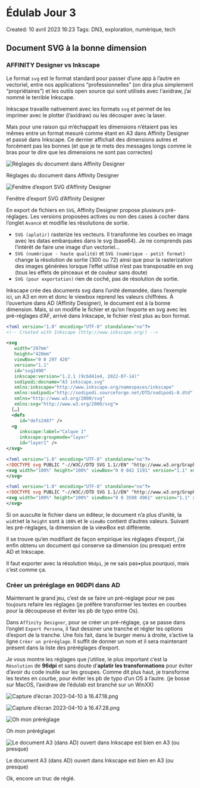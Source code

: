 # Édulab Jour 3

Created: 10 avril 2023 16:23
Tags: DN3, exploration, numérique, tech

## Document SVG à la bonne dimension

### AFFINITY Designer vs Inkscape

Le format `svg` est le format standard pour passer d’une app à l’autre en vectoriel, entre nos applications “professionnelles” (on dira plus simplement “propriétaires”) et les outils open source qui sont utilisés avec l‘axidraw, j’ai nommé le terrible Inkscape.

Inkscape travaille nativement avec les formats `svg` et permet de les imprimer avec le plotter (l’axidraw) ou les découper avec la laser.

Mais pour une raison qui m’échappait les dimensions n’étaient pas les mêmes entre un format mesuré comme étant en A3 dans Affinity Designer et passé dans Inkscape. Ce dernier affichait des dimensions autres et forcément pas les bonnes (et que je te mets des messages longs comme le bras pour te dire que les dimensions ne sont pas correctes)

![Réglages du document dans Affinity Designer](medias/Capture_decran_2023-04-10_a_16.27.49.png)

Réglages du document dans Affinity Designer

![Fenêtre d’export SVG  d’Affinity Designer](medias/Capture_decran_2023-04-10_a_16.29.55.png)

Fenêtre d’export SVG  d’Affinity Designer

En export de fichiers en `SVG`, Affinity Designer propose plusieurs pré-réglages. Les versions proposées actives ou non des cases à cocher dans l’onglet `Avancé` et modifie les résolutions de sortie.

- `SVG (aplatir)` rasterize les vecteurs. Il transforme les courbes en image avec les datas embarquées dans le svg (base64). Je ne comprends pas l’intérêt de faire une image d’un vectoriel…
- `SVG (numérique - haute qualité)` et `SVG (numérique - petit format)` change la résolution de sortie (300 ou 72) ainsi que pour la rasterization des images générées lorsque l’effet utilisé n’est pas transposable en svg (tous les effets de pinceaux et de couleur sans doute)
- `SVG (pour exportation)` rien de coché, pas de résolution de sortie.

Inkscape crée des documents svg dans l’unité demandée, dans l’exemple ici, un A3 en mm et donc le viewbox reprend les valeurs chiffrées. À l’ouverture dans AD (Affinity Designer), le document est à la bonne dimension. Mais, si on modifie le fichier et qu’on l’exporte en svg avec les pré-réglages d’AF, arrivé dans Inkscape, le fichier n’est plus au bon format.

```xml
<?xml version="1.0" encoding="UTF-8" standalone="no"?>
<!-- Created with Inkscape (http://www.inkscape.org/) -->

<svg
   width="297mm"
   height="420mm"
   viewBox="0 0 297 420"
   version="1.1"
   id="svg2490"
   inkscape:version="1.2.1 (9c6d41e4, 2022-07-14)"
   sodipodi:docname="A3 inkscape.svg"
   xmlns:inkscape="http://www.inkscape.org/namespaces/inkscape"
   xmlns:sodipodi="http://sodipodi.sourceforge.net/DTD/sodipodi-0.dtd"
   xmlns="http://www.w3.org/2000/svg"
   xmlns:svg="http://www.w3.org/2000/svg">
  […]
  <defs
     id="defs2487" />
  <g
     inkscape:label="Calque 1"
     inkscape:groupmode="layer"
     id="layer1" />
</svg>
```

```xml
<?xml version="1.0" encoding="UTF-8" standalone="no"?>
<!DOCTYPE svg PUBLIC "-//W3C//DTD SVG 1.1//EN" "http://www.w3.org/Graphics/SVG/1.1/DTD/svg11.dtd">
<svg width="100%" height="100%" viewBox="0 0 842 1191" version="1.1" xmlns="http://www.w3.org/2000/svg" xmlns:xlink="http://www.w3.org/1999/xlink" xml:space="preserve" xmlns:serif="http://www.serif.com/" style="fill-rule:evenodd;clip-rule:evenodd;stroke-linejoin:round;stroke-miterlimit:2;">
</svg>
```

```xml
<?xml version="1.0" encoding="UTF-8" standalone="no"?>
<!DOCTYPE svg PUBLIC "-//W3C//DTD SVG 1.1//EN" "http://www.w3.org/Graphics/SVG/1.1/DTD/svg11.dtd">
<svg width="100%" height="100%" viewBox="0 0 3508 4961" version="1.1" xmlns="http://www.w3.org/2000/svg" xmlns:xlink="http://www.w3.org/1999/xlink" xml:space="preserve" xmlns:serif="http://www.serif.com/" style="fill-rule:evenodd;clip-rule:evenodd;stroke-linejoin:round;stroke-miterlimit:2;">
</svg>
```

Si on ausculte le fichier dans un éditeur, le document n’a plus d’unité, la `width`et la `height` sont à `100%` et le `viewBo`  contient d’autres valeurs. Suivant les pré-réglages, la dimension de la viewBox est différente.

Il se trouve qu’en modifiant de façon empirique les réglages d’export, j’ai enfin obtenu un document qui conserve sa dimension (ou presque) entre AD et Inkscape.

Il faut exporter avec la résolution `96dpi`, je ne sais pas•plus pourquoi, mais c’est comme ça.

### Créer un préréglage en 96DPI dans AD

Maintenant le grand jeu, c’est de se faire un pré-réglage pour ne pas toujours refaire les réglages (je préfère transformer les textes en courbes pour la découpeuse et éviter les pb de typo entre Os).

Dans `Affinity Designer`, pour se créer un pré-réglage, ça se passe dans l’onglet `Export Persona`, il faut dessiner une tranche et régler les options d’export de la tranche. Une fois fait, dans le burger menu à droite, s’active la ligne `Créer un préréglage`. Il suffit de donner un nom et il sera maintenant présent dans la liste des préréglages d’export.

Je vous montre les réglages que j’utilise, le plus important c’est la `Résolution` de **96dpi** et sans doute d’**aplatir les transformations** pour éviter d’avoir du code inutile sur les groupes. Comme dit plus haut, je transforme les textes en courbe, pour éviter les pb de typo d’un OS à l’autre. (je bosse sur MacOS, l’axidraw de l’édulab est branché sur un WinXX)

![Capture d’écran 2023-04-10 à 16.47.18.png](medias/Capture_decran_2023-04-10_a_16.47.18.png)

![Capture d’écran 2023-04-10 à 16.47.28.png](medias/Capture_decran_2023-04-10_a_16.47.28.png)

![Oh mon préréglage](medias/Capture_decran_2023-04-10_a_17.19.22.png)

Oh mon préréglagei

![Le document A3 (dans AD) ouvert dans Inkscape est bien en A3 (ou presque)](medias/Capture_decran_2023-04-10_a_17.35.59.png)

Le document A3 (dans AD) ouvert dans Inkscape est bien en A3 (ou presque)

Ok, encore un truc de réglé.
